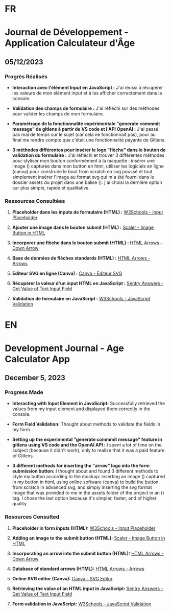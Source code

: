 # FR

# Journal de Développement - Application Calculateur d'Âge

## 05/12/2023

### Progrès Réalisés

- **Interaction avec l'élément Input en JavaScript :**
  J'ai réussi à récupérer les valeurs de mon élément input et à les afficher correctement dans la console.

- **Validation des champs de formulaire :**
  J'ai réfléchi sur des méthodes pour valider les champs de mon formulaire.

- **Paramétrage de la fonctionnalité expérimentale "generate commmit message" de gitlens à partir de VS code et l'API OpenAI :**
  J'ai passé pas mal de temps sur le sujet (car cela ne fonctionnait pas), pour au final me rendre compte que c'était une fonctionnalité payante de Gitlens.

- **3 méthodes différentes pour insérer le logo "flèche" dans le bouton de validation du formulaire :**
  J'ai réfléchi et trouver 3 différentes méthodes pour styliser mon bouton conformément à la maquette : insérer une image (<img>) capturée dans mon button en html, utiliser les logiciels en ligne (canva) pour construire le bout from scratch en svg poussé et tout simplement insérer l'image au format svg qui m'a été fourni dans le dossier assets du projet dans une balise (<img>). j'ai choisi la dernière option car plus simple, rapide et qualitative.

### Ressources Consultées

1. **Placeholder dans les inputs de formulaire (HTML) :**
   [W3Schools - Input Placeholder](https://www.w3schools.com/tags/att_input_placeholder.asp)

2. **Ajouter une image dans le bouton submit (HTML) :**
   [Scaler - Image Button in HTML](https://www.scaler.com/topics/image-button-in-html/)

3. **Incorporer une flèche dans le bouton submit (HTML) :**
   [HTML Arrows - Down Arrow](https://www.toptal.com/designers/htmlarrows/arrows/down-arrow/)

4. **Base de données de flèches standards (HTML) :**
   [HTML Arrows - Arrows](https://www.toptal.com/designers/htmlarrows/arrows/)

5. **Editeur SVG en ligne (Canva) :**
   [Canva - Éditeur SVG](https://www.canva.com/fr_fr/outils/editeur-svg/)

6. **Récupérer la valeur d'un input HTML en JavaScript :**
   [Sentry Answers - Get Value of Text Input Field](<https://sentry.io/answers/how-do-i-get-the-value-of-a-text-input-field-using-javascript/#:~:text=The%20Solution&text=getElementById(%22input%2Dbtn%22,value)%3B%20%7D%20inputBtn.>)

7. **Validation de formulaire en JavaScript :**
   [W3Schools - JavaScript Validation](https://www.w3schools.com/js/js_validation.asp)

# EN

# Development Journal - Age Calculator App

## December 5, 2023

### Progress Made

- **Interacting with Input Element in JavaScript:**
  Successfully retrieved the values from my input element and displayed them correctly in the console.

- **Form Field Validation:**
  Thought about methods to validate the fields in my form.

- **Setting up the experimental "generate commmit message" feature in gitlens using VS code and the OpenAI API :**
  I spent a lot of time on the subject (because it didn't work), only to realize that it was a paid feature of Gitlens.

- **3 different methods for inserting the "arrow" logo into the form submission button:**
  I thought about and found 3 different methods to style my button according to the mockup: inserting an image (<img>) captured in my button in html, using online software (canva) to build the button from scratch in advanced svg, and simply inserting the svg format image that was provided to me in the assets folder of the project in an (<img>) tag. I chose the last option because it's simpler, faster, and of higher quality.

### Resources Consulted

1. **Placeholder in form inputs (HTML):**
   [W3Schools - Input Placeholder](https://www.w3schools.com/tags/att_input_placeholder.asp)

2. **Adding an image to the submit button (HTML):**
   [Scaler - Image Button in HTML](https://www.scaler.com/topics/image-button-in-html/)

3. **Incorporating an arrow into the submit button (HTML):**
   [HTML Arrows - Down Arrow](https://www.toptal.com/designers/htmlarrows/arrows/down-arrow/)

4. **Database of standard arrows (HTML):**
   [HTML Arrows - Arrows](https://www.toptal.com/designers/htmlarrows/arrows/)

5. **Online SVG editor (Canva):**
   [Canva - SVG Editor](https://www.canva.com/fr_fr/outils/editeur-svg/)

6. **Retrieving the value of an HTML input in JavaScript:**
   [Sentry Answers - Get Value of Text Input Field](<https://sentry.io/answers/how-do-i-get-the-value-of-a-text-input-field-using-javascript/#:~:text=The%20Solution&text=getElementById(%22input%2Dbtn%22,value)%3B%20%7D%20inputBtn.>)

7. **Form validation in JavaScript:**
   [W3Schools - JavaScript Validation](https://www.w3schools.com/js/js_validation.asp)
